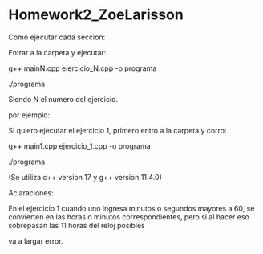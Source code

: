 # Homework2_ZoeLarisson

Como ejecutar cada seccion:

Entrar a la carpeta y ejecutar:

g++ mainN.cpp ejercicio_N.cpp -o programa

./programa

Siendo N el numero del ejercicio.

por ejemplo:

Si quiero ejecutar el ejercicio 1, primero entro a la carpeta y corro:

g++ main1.cpp ejercicio_1.cpp -o programa

./programa

(Se utiliza c++ version 17 y g++ version 11.4.0)

Aclaraciones:

En el ejercicio 1 cuando uno ingresa minutos o segundos mayores a 60, se convierten en las horas o minutos correspondientes, pero si al hacer eso sobrepasan las 11 horas del reloj posibles

va a largar error. 
